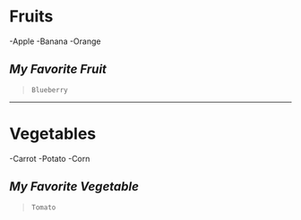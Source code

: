 # **Fruits** 
-Apple
-Banana
-Orange
## *My Favorite Fruit*
>`Blueberry`
---
# **Vegetables**
-Carrot
-Potato
-Corn
## *My Favorite Vegetable*
>`Tomato`

